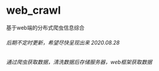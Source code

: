 # web_crawl
基于web端的分布式爬虫信息综合
###### 后期不定时更新，希望尽快呈现出来 2020.08.28
###### 通过爬虫获取数据，清洗数据后存储服务器，web框架获取数据
